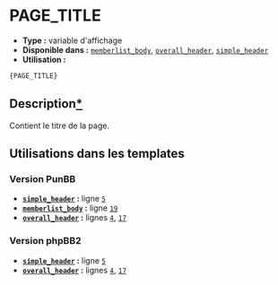 # PAGE_TITLE
* __Type :__ variable d'affichage
* __Disponible dans :__ [`memberlist_body`](../tpl/var/memberlist_body.md#readme), [`overall_header`](../tpl/var/overall_header.md#readme), [`simple_header`](../tpl/var/simple_header.md#readme)
* __Utilisation :__

```html
{PAGE_TITLE}
```

## Description[*](https://fa-tvars.appspot.com/var/PAGE_TITLE)
Contient le titre de la page.

## Utilisations dans les templates

### Version PunBB
* __[`simple_header`](../tpl/var/simple_header.md#readme) :__ ligne [`5`](../tpl/src/punbb/simple_header.tpl#L5)
* __[`memberlist_body`](../tpl/var/memberlist_body.md#readme) :__ ligne [`19`](../tpl/src/punbb/memberlist_body.tpl#L19)
* __[`overall_header`](../tpl/var/overall_header.md#readme) :__ lignes [`4`](../tpl/src/punbb/overall_header.tpl#L4), [`17`](../tpl/src/punbb/overall_header.tpl#L17)

### Version phpBB2
* __[`simple_header`](../tpl/var/simple_header.md#readme) :__ ligne [`5`](../tpl/src/subsilver/simple_header.tpl#L5)
* __[`overall_header`](../tpl/var/overall_header.md#readme) :__ lignes [`4`](../tpl/src/subsilver/overall_header.tpl#L4), [`17`](../tpl/src/subsilver/overall_header.tpl#L17)